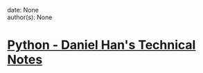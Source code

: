 
date: None  
author(s): None  

# [Python - Daniel Han's Technical Notes](https://sites.google.com/site/xiangyangsite/home/technical-tips/software-development/python)



